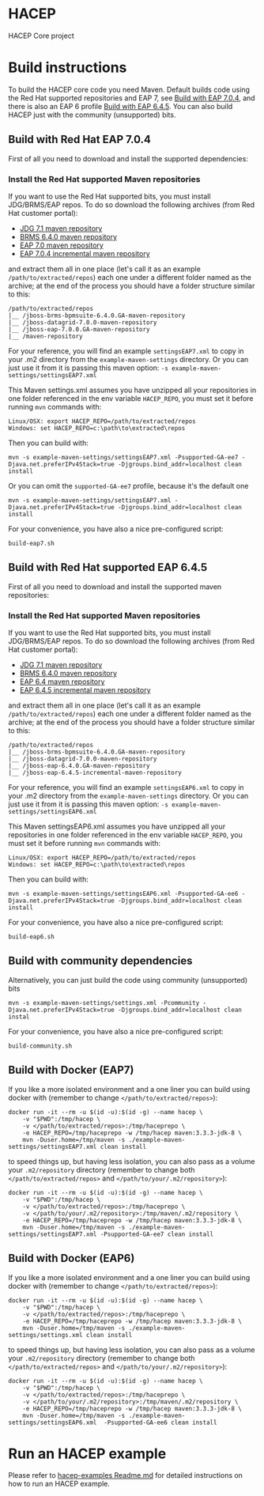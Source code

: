 # HACEP
HACEP Core project

# Build instructions
To build the HACEP core code you need Maven. 
Default builds code using the Red Hat supported repositories and EAP 7, see [Build with EAP 7.0.4](#build_with_red_hat_supported_eap_704), 
and there is also an EAP 6 profile [Build with EAP 6.4.5](#build_with_red_hat_eap_645). 
You can also build HACEP just with the community (unsupported) bits.  

## Build with Red Hat EAP 7.0.4
First of all you need to download and install the supported dependencies:

### Install the Red Hat supported Maven repositories
If you want to use the Red Hat supported bits, you must install JDG/BRMS/EAP repos. To do so download the following archives (from Red Hat customer portal):
* [JDG 7.1 maven repository](https://access.redhat.com/jbossnetwork/restricted/softwareDownload.html?softwareId=50731&product=data.grid)
* [BRMS 6.4.0 maven repository](https://access.redhat.com/jbossnetwork/restricted/softwareDownload.html?softwareId=48311&product=brms)
* [EAP 7.0 maven repository](https://access.redhat.com/jbossnetwork/restricted/softwareDownload.html?softwareId=43861&product=appplatform)
* [EAP 7.0.4 incremental maven repository](https://access.redhat.com/jbossnetwork/restricted/softwareDownload.html?softwareId=49291&product=appplatform)

and extract them all in one place (let's call it as an example `/path/to/extracted/repos`) each one under a different folder named as the archive; at the end of the process you should have a folder structure similar to this:
```shell
/path/to/extracted/repos
|__ /jboss-brms-bpmsuite-6.4.0.GA-maven-repository
|__ /jboss-datagrid-7.0.0-maven-repository
|__ /jboss-eap-7.0.0.GA-maven-repository
|__ /maven-repository
```

For your reference, you will find an example `settingsEAP7.xml` to copy in your .m2 directory from the `example-maven-settings` directory.
Or you can just use it from it is passing this maven option: `-s example-maven-settings/settingsEAP7.xml`

This Maven settings.xml assumes you have unzipped all your repositories in one folder referenced in the env variable `HACEP_REPO`, you must set it before running `mvn` commands with:
```shell
Linux/OSX: export HACEP_REPO=/path/to/extracted/repos
Windows: set HACEP_REPO=c:\path\to\extracted\repos
```

Then you can build with:
```shell
mvn -s example-maven-settings/settingsEAP7.xml -Psupported-GA-ee7 -Djava.net.preferIPv4Stack=true -Djgroups.bind_addr=localhost clean install
```
Or you can omit the `supported-GA-ee7` profile, because it's the default one
```shell
mvn -s example-maven-settings/settingsEAP7.xml -Djava.net.preferIPv4Stack=true -Djgroups.bind_addr=localhost clean install
```

For your convenience, you have also a nice pre-configured script: 
```shell
build-eap7.sh
```

## Build with Red Hat supported EAP 6.4.5
First of all you need to download and install the supported maven repositories:

### Install the Red Hat supported Maven repositories
If you want to use the Red Hat supported bits, you must install JDG/BRMS/EAP repos. To do so download the following archives (from Red Hat customer portal):
* [JDG 7.1 maven repository](https://access.redhat.com/jbossnetwork/restricted/softwareDownload.html?softwareId=50731&product=data.grid)
* [BRMS 6.4.0 maven repository](https://access.redhat.com/jbossnetwork/restricted/softwareDownload.html?softwareId=48311&product=brms)
* [EAP 6.4 maven repository](https://access.redhat.com/jbossnetwork/restricted/softwareDownload.html?softwareId=37363&product=appplatform)
* [EAP 6.4.5 incremental maven repository](https://access.redhat.com/jbossnetwork/restricted/softwareDownload.html?softwareId=40881&product=appplatform)

and extract them all in one place (let's call it as an example `/path/to/extracted/repos`) each one under a different folder named as the archive; at the end of the process you should have a folder structure similar to this:
```shell
/path/to/extracted/repos
|__ /jboss-brms-bpmsuite-6.4.0.GA-maven-repository
|__ /jboss-datagrid-7.0.0-maven-repository
|__ /jboss-eap-6.4.0.GA-maven-repository
|__ /jboss-eap-6.4.5-incremental-maven-repository
```

For your reference, you will find an example `settingsEAP6.xml` to copy in your .m2 directory from the `example-maven-settings` directory.
Or you can just use it from it is passing this maven option: `-s example-maven-settings/settingsEAP6.xml`

This Maven settingsEAP6.xml assumes you have unzipped all your repositories in one folder referenced in the env variable `HACEP_REPO`, you must set it before running `mvn` commands with:
```shell
Linux/OSX: export HACEP_REPO=/path/to/extracted/repos
Windows: set HACEP_REPO=c:\path\to\extracted\repos
```

Then you can build with:
```shell
mvn -s example-maven-settings/settingsEAP6.xml -Psupported-GA-ee6 -Djava.net.preferIPv4Stack=true -Djgroups.bind_addr=localhost clean install
```

For your convenience, you have also a nice pre-configured script: 
```shell
build-eap6.sh
```

## Build with community dependencies
Alternatively, you can just build the code using community (unsupported) bits

```shell
mvn -s example-maven-settings/settings.xml -Pcommunity -Djava.net.preferIPv4Stack=true -Djgroups.bind_addr=localhost clean instal
```

For your convenience, you have also a nice pre-configured script: 
```shell
build-community.sh
```

## Build with Docker (EAP7)
If you like a more isolated environment and a one liner you can build using docker with (remember to change `</path/to/extracted/repos>`):
```shell
docker run -it --rm -u $(id -u):$(id -g) --name hacep \
    -v "$PWD":/tmp/hacep \
    -v </path/to/extracted/repos>:/tmp/haceprepo \
    -e HACEP_REPO=/tmp/haceprepo -w /tmp/hacep maven:3.3.3-jdk-8 \
    mvn -Duser.home=/tmp/maven -s ./example-maven-settings/settingsEAP7.xml clean install
```

to speed things up, but having less isolation, you can also pass as a volume your `.m2/repository` directory (remember to change both `</path/to/extracted/repos>` and `</path/to/your/.m2/repository>`):
```shell
docker run -it --rm -u $(id -u):$(id -g) --name hacep \
    -v "$PWD":/tmp/hacep \
    -v </path/to/extracted/repos>:/tmp/haceprepo \
    -v </path/to/your/.m2/repository>:/tmp/maven/.m2/repository \
    -e HACEP_REPO=/tmp/haceprepo -w /tmp/hacep maven:3.3.3-jdk-8 \
    mvn -Duser.home=/tmp/maven -s ./example-maven-settings/settingsEAP7.xml -Psupported-GA-ee7 clean install
```

## Build with Docker (EAP6)
If you like a more isolated environment and a one liner you can build using docker with (remember to change `</path/to/extracted/repos>`):
```shell
docker run -it --rm -u $(id -u):$(id -g) --name hacep \
    -v "$PWD":/tmp/hacep \
    -v </path/to/extracted/repos>:/tmp/haceprepo \
    -e HACEP_REPO=/tmp/haceprepo -w /tmp/hacep maven:3.3.3-jdk-8 \
    mvn -Duser.home=/tmp/maven -s ./example-maven-settings/settings.xml clean install
```

to speed things up, but having less isolation, you can also pass as a volume your `.m2/repository` directory (remember to change both `</path/to/extracted/repos>` and `</path/to/your/.m2/repository>`):
```shell
docker run -it --rm -u $(id -u):$(id -g) --name hacep \
    -v "$PWD":/tmp/hacep \
    -v </path/to/extracted/repos>:/tmp/haceprepo \
    -v </path/to/your/.m2/repository>:/tmp/maven/.m2/repository \
    -e HACEP_REPO=/tmp/haceprepo -w /tmp/hacep maven:3.3.3-jdk-8 \
    mvn -Duser.home=/tmp/maven -s ./example-maven-settings/settingsEAP6.xml  -Psupported-GA-ee6 clean install
```

# Run an HACEP example
Please refer to [hacep-examples Readme.md](hacep-examples/README.md) for detailed instructions on how to run an HACEP example.
